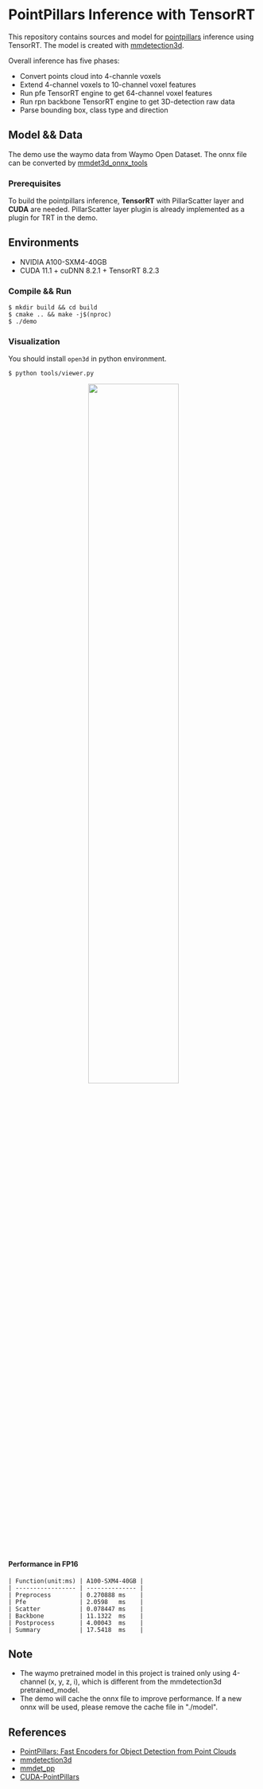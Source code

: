 # PointPillars Inference with TensorRT

This repository contains sources and model for [pointpillars](https://arxiv.org/abs/1812.05784) inference using TensorRT.
The model is created with [mmdetection3d](https://github.com/open-mmlab/mmdetection3d).

Overall inference has five phases:

- Convert points cloud into 4-channle voxels
- Extend 4-channel voxels to 10-channel voxel features
- Run pfe TensorRT engine to get 64-channel voxel features
- Run rpn backbone TensorRT engine to get 3D-detection raw data
- Parse bounding box, class type and direction

## Model && Data

The demo use the waymo data from Waymo Open Dataset.
The onnx file can be converted by [mmdet3d_onnx_tools](https://github.com/speshowBUAA/mmdet3d_onnx_tools)

### Prerequisites

To build the pointpillars inference, **TensorRT** with PillarScatter layer and **CUDA** are needed. PillarScatter layer plugin is already implemented as a plugin for TRT in the demo.

## Environments

- NVIDIA A100-SXM4-40GB
- CUDA 11.1 + cuDNN 8.2.1 + TensorRT 8.2.3

### Compile && Run

```shell
$ mkdir build && cd build
$ cmake .. && make -j$(nproc)
$ ./demo
```

### Visualization

You should install `open3d` in python environment.

```shell
$ python tools/viewer.py
```

<center><img src="https://images.weserv.nl/?url=https://article.biliimg.com/bfs/article/690fe472c1dfdb32fbb644487115790cb82f8060.png" width=60%></center>

#### Performance in FP16

```
| Function(unit:ms) | A100-SXM4-40GB |
| ----------------- | -------------- |
| Preprocess        | 0.270888 ms    |
| Pfe               | 2.0598   ms    |
| Scatter           | 0.078447 ms    |
| Backbone          | 11.1322  ms    |
| Postprocess       | 4.00043  ms    |
| Summary           | 17.5418  ms    |
```

## Note

- The waymo pretrained model in this project is trained only using 4-channel (x, y, z, i), which is different from the mmdetection3d pretrained_model.
- The demo will cache the onnx file to improve performance. If a new onnx will be used, please remove the cache file in "./model".

## References

- [PointPillars: Fast Encoders for Object Detection from Point Clouds](https://arxiv.org/abs/1812.05784)
- [mmdetection3d](https://github.com/open-mmlab/mmdetection3d)
- [mmdet_pp](https://github.com/perhapswo/mmdet_pp)
- [CUDA-PointPillars](https://github.com/NVIDIA-AI-IOT/CUDA-PointPillars)
